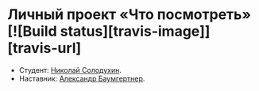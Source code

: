 # Личный проект «Что посмотреть» [![Build status][travis-image]][travis-url]

* Студент: [Николай Солодухин](https://up.htmlacademy.ru/react/1/user/138404).
* Наставник: [Александр Баумгертнер](https://up.htmlacademy.ru/react/1/user/10906).
